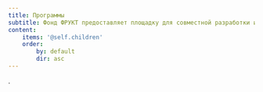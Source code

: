 ```yaml
---
title: Программы
subtitle: Фонд ФРУКТ предоставляет площадку для совместной разработки и реализации открытых социо-культурных программ, соответствующим его ценностям и миссии.
content:
    items: '@self.children'
    order:
        by: default
        dir: asc
---
```


.
